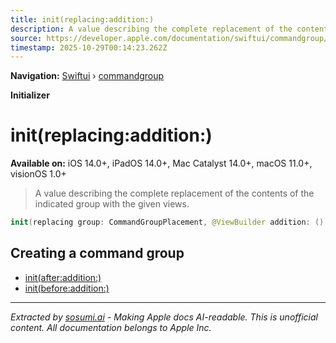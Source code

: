 ```yaml
---
title: init(replacing:addition:)
description: A value describing the complete replacement of the contents of the indicated group with the given views.
source: https://developer.apple.com/documentation/swiftui/commandgroup/init(replacing:addition:)
timestamp: 2025-10-29T00:14:23.262Z
---
```


**Navigation:** [Swiftui](/documentation/swiftui) › [commandgroup](/documentation/swiftui/commandgroup)

**Initializer**

# init(replacing:addition:)

**Available on:** iOS 14.0+, iPadOS 14.0+, Mac Catalyst 14.0+, macOS 11.0+, visionOS 1.0+

> A value describing the complete replacement of the contents of the indicated group with the given views.

```swift
init(replacing group: CommandGroupPlacement, @ViewBuilder addition: () -> Content)
```

## Creating a command group

- [init(after:addition:)](/documentation/swiftui/commandgroup/init(after:addition:))
- [init(before:addition:)](/documentation/swiftui/commandgroup/init(before:addition:))

---

*Extracted by [sosumi.ai](https://sosumi.ai) - Making Apple docs AI-readable.*
*This is unofficial content. All documentation belongs to Apple Inc.*
